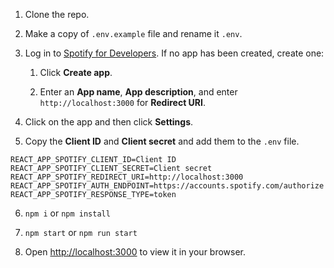 1. Clone the repo.

2. Make a copy of `.env.example` file and rename it `.env`.

3. Log in to [Spotify for Developers](https://developer.spotify.com/dashboard). If no app has been created, create one:

    1. Click **Create app**.
  
    2. Enter an **App name**, **App description**, and enter `http://localhost:3000` for **Redirect URI**.
 
4. Click on the app and then click **Settings**.

5. Copy the **Client ID** and **Client secret** and add them to the `.env` file.
```
REACT_APP_SPOTIFY_CLIENT_ID=Client ID
REACT_APP_SPOTIFY_CLIENT_SECRET=Client secret
REACT_APP_SPOTIFY_REDIRECT_URI=http://localhost:3000
REACT_APP_SPOTIFY_AUTH_ENDPOINT=https://accounts.spotify.com/authorize
REACT_APP_SPOTIFY_RESPONSE_TYPE=token
```

6. `npm i` or `npm install`

7. `npm start` or `npm run start`

8. Open [http://localhost:3000](http://localhost:3000) to view it in your browser.
